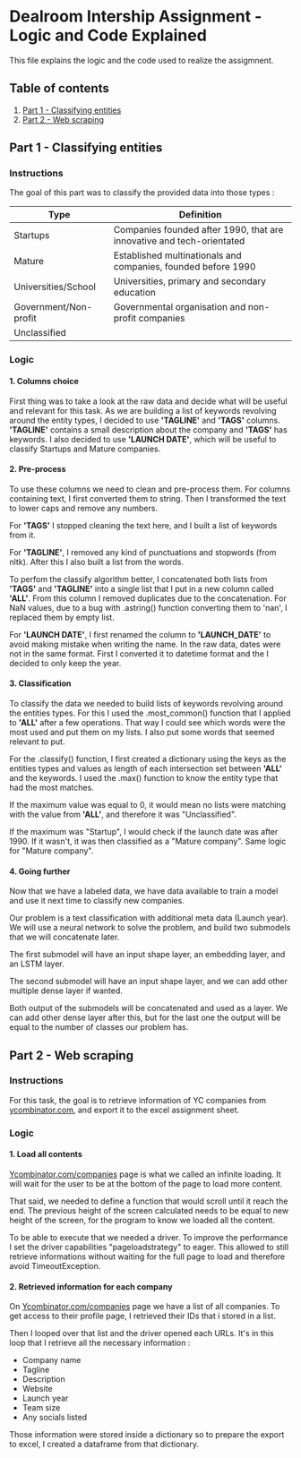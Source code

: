 # Dealroom Intership Assignment - Logic and Code Explained

This file explains the logic and the code used to realize the assigmnent.

## Table of contents
1. [Part 1 - Classifying entities](#part-1---classifying-entities)
2. [Part 2 - Web scraping](#part-2---web-scraping)


## Part 1 - Classifying entities

### Instructions

The goal of this part was to classify the provided data into those types :

| Type        | Definition           |
| ------------- | ------------- |
| Startups      | Companies founded after 1990, that are innovative and tech-orientated |
| Mature        | Established multinationals and companies, founded before 1990      |
| Universities/School | Universities, primary and secondary education      |
| Government/Non-profit | Governmental organisation and non-profit companies |
| Unclassified |


### Logic

#### 1. Columns choice
First thing was to take a look at the raw data and decide what will be useful and relevant for this task. As we are building a list of keywords revolving around the entity types, I decided to use **'TAGLINE'** and **'TAGS'** columns. **'TAGLINE'** contains a small description about the company and **'TAGS'** has keywords. I also decided to use **'LAUNCH DATE'**, which will be useful to classify Startups and Mature companies.

#### 2. Pre-process
To use these columns we need to clean and pre-process them.
For columns containing text, I first converted them to string. Then I transformed the text to lower caps and remove any numbers. 

For **'TAGS'** I stopped cleaning the text here, and I built a list of keywords from it.

For **'TAGLINE'**, I removed any kind of punctuations and stopwords (from nltk). After this I also built a list from the words.

To perfom the classify algorithm better, I concatenated both lists from **'TAGS'** and **'TAGLINE'** into a single list that I put in a new column called **'ALL'**. From this column I removed duplicates due to the concatenation. For NaN values, due to a bug with .astring() function converting them to 'nan', I replaced them by empty list.

For **'LAUNCH DATE'**, I first renamed the column to **'LAUNCH_DATE'** to avoid making mistake when writing the name. In the raw data, dates were not in the same format. First I converted it to datetime format and the I decided to only keep the year.

#### 3. Classification

To classify the data we needed to build lists of keywords revolving around the entities types. For this I used the .most_common() function that I applied to **'ALL'** after a few operations. That way I could see which words were the most used and put them on my lists. I also put some words that seemed relevant to put.

For the .classify() function, I first created a dictionary using the keys as the entities types and values as length of each intersection set between **'ALL'** and the keywords. I used the .max() function to know the entity type that had the most matches.

If the maximum value was equal to 0, it would mean no lists were matching with the value from **'ALL'**, and therefore it was "Unclassified".

If the maximum was "Startup", I would check if the launch date was after 1990. If it wasn't, it was then classified as a "Mature company". Same logic for "Mature company".


#### 4. Going further

Now that we have a labeled data, we have data available to train a model and use it next time to classify new companies.

Our problem is a text classification with additional meta data (Launch year). We will use a neural network to solve the problem, and build two submodels that we will concatenate later.

The first submodel will have an input shape layer, an embedding layer, and an LSTM layer.

The second submodel will have an input shape layer, and we can add other multiple dense layer if wanted.

Both output of the submodels will be concatenated and used as a layer. We can add other dense layer after this, but for the last one the output will be equal to the number of classes our problem has.



## Part 2 - Web scraping

### Instructions

For this task, the goal is to retrieve information of YC companies from [ycombinator.com](https://www.ycombinator.com/companies/), and export it to the excel assignment sheet.

### Logic

#### 1. Load all contents

[Ycombinator.com/companies](https://www.ycombinator.com/companies/) page is what we called an infinite loading. It will wait for the user to be at the bottom of the page to load more content.

That said, we needed to define a function that would scroll until it reach the end. The previous height of the screen calculated needs to be equal to new height of the screen, for the program to know we loaded all the content.

To be able to execute that we needed a driver. To improve the performance I set the driver capabilities "pageloadstrategy" to eager. This allowed to still retrieve informations without waiting for the full page to load and therefore avoid TimeoutException.

#### 2. Retrieved information for each company

On [Ycombinator.com/companies](https://www.ycombinator.com/companies/) page we have a list of all companies. To get access to their profile page, I retrieved their IDs that i stored in a list.

Then I looped over that list and the driver opened each URLs. It's in this loop that I retrieve all the necessary information : 
- Company name
- Tagline
- Description
- Website
- Launch year
- Team size
- Any socials listed

Those information were stored inside a dictionary so to prepare the export to excel, I created a dataframe from that dictionary.


